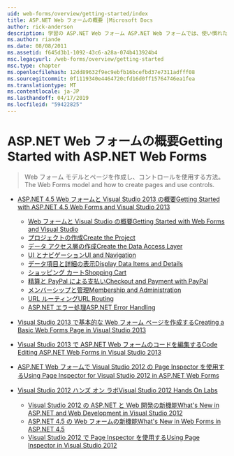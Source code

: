 ```yaml
---
uid: web-forms/overview/getting-started/index
title: ASP.NET Web フォームの概要 |Microsoft Docs
author: rick-anderson
description: 学習の ASP.NET Web フォーム ASP.NET Web フォームでは、使い慣れたドラッグ アンド ドロップ、イベント ドリブン モデルを使用して動的な web サイトをビルドできます。 デザイン サーフェイスと hund.
ms.author: riande
ms.date: 08/08/2011
ms.assetid: f645d3b1-1092-43c6-a28a-074b413924b4
msc.legacyurl: /web-forms/overview/getting-started
msc.type: chapter
ms.openlocfilehash: 12dd89632f9ec9ebfb16bcefbd37e7311adfff08
ms.sourcegitcommit: 0f1119340e4464720cfd16d0ff15764746ea1fea
ms.translationtype: MT
ms.contentlocale: ja-JP
ms.lasthandoff: 04/17/2019
ms.locfileid: "59422825"
---
```

# <a name="getting-started-with-aspnet-web-forms"></a><span data-ttu-id="48459-104">ASP.NET Web フォームの概要</span><span class="sxs-lookup"><span data-stu-id="48459-104">Getting Started with ASP.NET Web Forms</span></span>

> <span data-ttu-id="48459-105">Web フォーム モデルとページを作成し、コントロールを使用する方法。</span><span class="sxs-lookup"><span data-stu-id="48459-105">The Web Forms model and how to create pages and use controls.</span></span>


- [<span data-ttu-id="48459-106">ASP.NET 4.5 Web フォームと Visual Studio 2013 の概要</span><span class="sxs-lookup"><span data-stu-id="48459-106">Getting Started with ASP.NET 4.5 Web Forms and Visual Studio 2013</span></span>](getting-started-with-aspnet-45-web-forms/index.md)

    - [<span data-ttu-id="48459-107">Web フォームと Visual Studio の概要</span><span class="sxs-lookup"><span data-stu-id="48459-107">Getting Started with Web Forms and Visual Studio</span></span>](getting-started-with-aspnet-45-web-forms/introduction-and-overview.md)
    - [<span data-ttu-id="48459-108">プロジェクトの作成</span><span class="sxs-lookup"><span data-stu-id="48459-108">Create the Project</span></span>](getting-started-with-aspnet-45-web-forms/create-the-project.md)
    - [<span data-ttu-id="48459-109">データ アクセス層の作成</span><span class="sxs-lookup"><span data-stu-id="48459-109">Create the Data Access Layer</span></span>](getting-started-with-aspnet-45-web-forms/create_the_data_access_layer.md)
    - [<span data-ttu-id="48459-110">UI とナビゲーション</span><span class="sxs-lookup"><span data-stu-id="48459-110">UI and Navigation</span></span>](getting-started-with-aspnet-45-web-forms/ui_and_navigation.md)
    - [<span data-ttu-id="48459-111">データ項目と詳細の表示</span><span class="sxs-lookup"><span data-stu-id="48459-111">Display Data Items and Details</span></span>](getting-started-with-aspnet-45-web-forms/display_data_items_and_details.md)
    - [<span data-ttu-id="48459-112">ショッピング カート</span><span class="sxs-lookup"><span data-stu-id="48459-112">Shopping Cart</span></span>](getting-started-with-aspnet-45-web-forms/shopping-cart.md)
    - [<span data-ttu-id="48459-113">精算と PayPal による支払い</span><span class="sxs-lookup"><span data-stu-id="48459-113">Checkout and Payment with PayPal</span></span>](getting-started-with-aspnet-45-web-forms/checkout-and-payment-with-paypal.md)
    - [<span data-ttu-id="48459-114">メンバーシップと管理</span><span class="sxs-lookup"><span data-stu-id="48459-114">Membership and Administration</span></span>](getting-started-with-aspnet-45-web-forms/membership-and-administration.md)
    - [<span data-ttu-id="48459-115">URL ルーティング</span><span class="sxs-lookup"><span data-stu-id="48459-115">URL Routing</span></span>](getting-started-with-aspnet-45-web-forms/url-routing.md)
    - [<span data-ttu-id="48459-116">ASP.NET エラー処理</span><span class="sxs-lookup"><span data-stu-id="48459-116">ASP.NET Error Handling</span></span>](getting-started-with-aspnet-45-web-forms/aspnet-error-handling.md)
- [<span data-ttu-id="48459-117">Visual Studio 2013 で基本的な Web フォーム ページを作成する</span><span class="sxs-lookup"><span data-stu-id="48459-117">Creating a Basic Web Forms Page in Visual Studio 2013</span></span>](creating-a-basic-web-forms-page.md)
- [<span data-ttu-id="48459-118">Visual Studio 2013 で ASP.NET Web フォームのコードを編集する</span><span class="sxs-lookup"><span data-stu-id="48459-118">Code Editing ASP.NET Web Forms in Visual Studio 2013</span></span>](code-editing-in-web-forms-pages.md)
- [<span data-ttu-id="48459-119">ASP.NET Web フォームで Visual Studio 2012 の Page Inspector を使用する</span><span class="sxs-lookup"><span data-stu-id="48459-119">Using Page Inspector for Visual Studio 2012 in ASP.NET Web Forms</span></span>](using-page-inspector-in-a-visual-studio-11-beta-web-forms-project.md)
- [<span data-ttu-id="48459-120">Visual Studio 2012 ハンズ オン ラボ</span><span class="sxs-lookup"><span data-stu-id="48459-120">Visual Studio 2012 Hands On Labs</span></span>](hands-on-labs/index.md)

    - [<span data-ttu-id="48459-121">Visual Studio 2012 の ASP.NET と Web 開発の新機能</span><span class="sxs-lookup"><span data-stu-id="48459-121">What's New in ASP.NET and Web Development in Visual Studio 2012</span></span>](hands-on-labs/whats-new-in-aspnet-and-web-development-in-visual-studio-2012.md)
    - [<span data-ttu-id="48459-122">ASP.NET 4.5 の Web フォームの新機能</span><span class="sxs-lookup"><span data-stu-id="48459-122">What's New in Web Forms in ASP.NET 4.5</span></span>](hands-on-labs/whats-new-in-web-forms-in-aspnet-45.md)
    - [<span data-ttu-id="48459-123">Visual Studio 2012 で Page Inspector を使用する</span><span class="sxs-lookup"><span data-stu-id="48459-123">Using Page Inspector in Visual Studio 2012</span></span>](hands-on-labs/using-page-inspector-in-visual-studio-2012.md)
